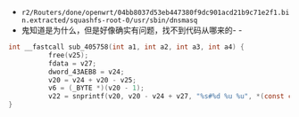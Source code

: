 * `r2/Routers/done/openwrt/04bb8037d53eb447380f9dc901acd21b9c71e2f1.bin.extracted/squashfs-root-0/usr/sbin/dnsmasq` 
* 鬼知道是为什么，但是好像确实有问题，找不到代码从哪来的- - 
```c
int __fastcall sub_405758(int a1, int a2, int a3, int a4) {
          free(v25);
          fdata = v27;
          dword_43AEB8 = v24;
          v20 = v24 + v20 - v25;
          v6 = (_BYTE *)(v20 - 1);
          v22 = snprintf(v20, v20 - v24 + v27, "%s#%d %u %u", *(const char **)(dword_43AE48 + 1156), v28, v18, v17);
}
```
